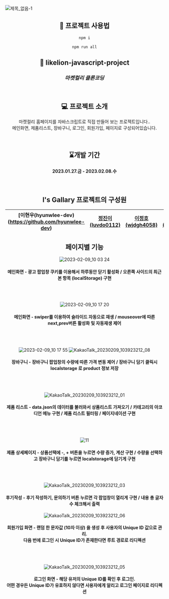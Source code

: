 ![제목_없음-1](https://user-images.githubusercontent.com/92195610/232568683-4ff85234-792f-429d-b0c8-a78766fdc88f.png)

<div align="center">

## 🚀 프로젝트 사용법

```sh
npm i

npm run all
```

## 🦁 likelion-javascript-project
### _마켓컬리 클론코딩_
<br>

## 💻 프로젝트 소개

마켓컬리 홈페이지를 자바스크립트로 직접 만들어 보는 프로젝트입니다..  <br>
메인화면, 제품리스트, 장바구니, 로그인, 회원가입, 페이지로 구성되어있습니다. 

<br>

## ⌛개발 기간
#### 2023.01.27.금 - 2023.02.08.수

<br>

## I's Gallary 프로젝트의 구성원

|[이현우(hyunwlee-dev)(https://github.com/hyunwlee-dev)|[정진이(luvdo0112)](https://github.com/luvdo0112)|[이정호(wjdgh4058)](https://github.com/wjdgh4058)|[홍자영(HJY0)](https://github.com/HJY0)|[문나래(munnarae)](https://github.com/munnarae)|
|------|---|---|---|---|

## 페이지별 기능
![2023-02-09_10 03 24](https://user-images.githubusercontent.com/92195610/232567121-6f373641-ca72-4930-b9d8-a0f54cd883c8.png)
  
#### 메인화면 - 광고 팝업창 쿠키를 이용해서 하루동안 닫기 활성화 / 오른쪽 사이드의 최근 본 항목 (localStorage) 구현

<br>
<br>
  
![2023-02-09_10 17 20](https://user-images.githubusercontent.com/92195610/232567134-d5ac9d0e-a92a-4d7c-b5f9-da54ceb0caa2.png)
  
#### 메인화면 - swiper를 이용하여 슬라이드 자동으로 재생 / mouseover에 따른 next,prev버튼 활성화 및 자동재생 제어
 
<br>
<br>
  
![2023-02-09_10 17 55](https://user-images.githubusercontent.com/92195610/232567152-2cbbd344-b24d-4fae-b295-102347474a37.png)
![KakaoTalk_20230209_103923212_08](https://user-images.githubusercontent.com/92195610/232567222-5d86ad4d-8ab3-40ee-abe7-cb718fb40c5c.png)
  
#### 장바구니 - 장바구니 팝업창의 수량에 따른 가격 변동 제어 / 장바구니 담기 클릭시 localstorage 로 product 정보 저장
  
<br>
<br>  
  
![KakaoTalk_20230209_103923212_01](https://user-images.githubusercontent.com/92195610/232574537-7a5c4825-1d94-4583-acaa-765dfbf983f5.png)
  
#### 제품 리스트 - data.json의 데이터를 불러와서 상품리스트 가져오기 / 카테고리의 아코디언 메뉴 구현 / 제품 리스트 필터링 / 페이지네이션 구현
  
<br>
<br>  
  
![11](https://user-images.githubusercontent.com/92195610/232573987-b9ebbf86-4506-45cb-83a7-3c494a2d20d3.png)

#### 제품 상세페이지 - 상품선택에 -, + 버튼을 누르면 수량 증가, 계산 구현 / 수량을 선택하고 장바구니 담기를 누르면 localstorage에 담기게 구현
  
<br>
<br>   
  
![KakaoTalk_20230209_103923212_03](https://user-images.githubusercontent.com/92195610/232568812-3827515d-512f-4e9e-9898-0eb98b980826.png)
  
#### 후기작성 - 후기 작성하기, 문의하기 버튼 누르면 각 팝업창이 열리게 구현 / 내용 총 글자 수 체크해서 출력 
 
![KakaoTalk_20230209_103923212_06](https://user-images.githubusercontent.com/92195610/232567243-8a7ae4d3-9f13-416d-9f0d-af310271b301.png)
  
 #### 회원가입 화면 - 랜덤 한 문자값 (10자 이상) 을 생성 후 사용자의 Unique ID 값으로 관리. <br/> 다음 번에 로그인 시 Unique ID가 존재한다면 루트 경로로 리디렉션
  
<br>
<br>   
  
![KakaoTalk_20230209_103923212_05](https://user-images.githubusercontent.com/92195610/232567253-a15783d1-e9a9-4e3a-87b3-905d625fc355.png)
  
#### 로그인 화면 - 해당 유저의 Unique ID를 확인 후 로그인. <br/> 어떤 경우든 Unique ID가 유효하지 않다면 사용자에게 알리고 로그인 페이지로 리디렉션
  
  
  
  
